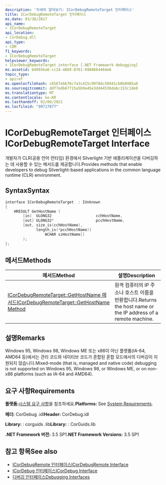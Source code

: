 ```yaml
---
description: '자세히 알아보기: ICorDebugRemoteTarget 인터페이스'
title: ICorDebugRemoteTarget 인터페이스
ms.date: 03/30/2017
api_name:
- ICorDebugRemoteTarget
api_location:
- CorDebug.dll
api_type:
- COM
f1_keywords:
- ICorDebugRemoteTarget
helpviewer_keywords:
- ICorDebugRemoteTarget interface [.NET Framework debugging]
ms.assetid: bd9936a6-cc24-4869-8761-0988664464e6
topic_type:
- apiref
ms.openlocfilehash: c6567ebb76c7a3c415c9978dc50941cb0b8985a0
ms.sourcegitcommit: ddf7edb67715a5b9a45e3dd44536dabc153c1de0
ms.translationtype: MT
ms.contentlocale: ko-KR
ms.lasthandoff: 02/06/2021
ms.locfileid: "99717877"
---
```

# <a name="icordebugremotetarget-interface"></a><span data-ttu-id="7623e-103">ICorDebugRemoteTarget 인터페이스</span><span class="sxs-lookup"><span data-stu-id="7623e-103">ICorDebugRemoteTarget Interface</span></span>

<span data-ttu-id="7623e-104">개발자가 CLR(공용 언어 런타임) 환경에서 Silverlight 기반 애플리케이션을 디버깅하는 데 사용할 수 있는 메서드를 제공합니다.</span><span class="sxs-lookup"><span data-stu-id="7623e-104">Provides methods that enable developers to debug Silverlight-based applications in the common language runtime (CLR) environment.</span></span>  
  
## <a name="syntax"></a><span data-ttu-id="7623e-105">Syntax</span><span class="sxs-lookup"><span data-stu-id="7623e-105">Syntax</span></span>  
  
```cpp  
interface ICorDebugRemoteTarget  : IUnknown  
{  
    HRESULT GetHostName (  
        [in]  ULONG32                    cchHostName,  
        [out] ULONG32*                   pcchHostName,  
        [out, size_is(cchHostName),  
              length_is(*pcchHostName)]  
                  WCHAR szHostName[]  
        );  
};  
```  
  
## <a name="methods"></a><span data-ttu-id="7623e-106">메서드</span><span class="sxs-lookup"><span data-stu-id="7623e-106">Methods</span></span>  
  
|<span data-ttu-id="7623e-107">메서드</span><span class="sxs-lookup"><span data-stu-id="7623e-107">Method</span></span>|<span data-ttu-id="7623e-108">설명</span><span class="sxs-lookup"><span data-stu-id="7623e-108">Description</span></span>|  
|------------|-----------------|  
|[<span data-ttu-id="7623e-109">ICorDebugRemoteTarget::GetHostName 메서드</span><span class="sxs-lookup"><span data-stu-id="7623e-109">ICorDebugRemoteTarget::GetHostName Method</span></span>](icordebugremotetarget-gethostname-method.md)|<span data-ttu-id="7623e-110">원격 컴퓨터의 IP 주소나 호스트 이름을 반환합니다.</span><span class="sxs-lookup"><span data-stu-id="7623e-110">Returns the host name or the IP address of a remote machine.</span></span>|  
  
## <a name="remarks"></a><span data-ttu-id="7623e-111">설명</span><span class="sxs-lookup"><span data-stu-id="7623e-111">Remarks</span></span>  

 <span data-ttu-id="7623e-112">Windows 95, Windows 98, Windows ME 또는 x86이 아닌 플랫폼(IA-64, AMD64 등)에서는 관리 코드와 네이티브 코드가 혼합된 혼합 모드에서의 디버깅이 지원되지 않습니다.</span><span class="sxs-lookup"><span data-stu-id="7623e-112">Mixed-mode (that is, managed and native code) debugging is not supported on Windows 95, Windows 98, or Windows ME, or on non-x86 platforms (such as IA-64 and AMD64).</span></span>  
  
## <a name="requirements"></a><span data-ttu-id="7623e-113">요구 사항</span><span class="sxs-lookup"><span data-stu-id="7623e-113">Requirements</span></span>  

 <span data-ttu-id="7623e-114">**플랫폼:**[시스템 요구 사항](../../get-started/system-requirements.md)을 참조하세요.</span><span class="sxs-lookup"><span data-stu-id="7623e-114">**Platforms:** See [System Requirements](../../get-started/system-requirements.md).</span></span>  
  
 <span data-ttu-id="7623e-115">**헤더:** CorDebug .idl</span><span class="sxs-lookup"><span data-stu-id="7623e-115">**Header:** CorDebug.idl</span></span>  
  
 <span data-ttu-id="7623e-116">**Library:** : corguids .lib</span><span class="sxs-lookup"><span data-stu-id="7623e-116">**Library:** : CorGuids.lib</span></span>  
  
 <span data-ttu-id="7623e-117">**.NET Framework 버전:** 3.5 SP1</span><span class="sxs-lookup"><span data-stu-id="7623e-117">**.NET Framework Versions:** 3.5 SP1</span></span>  
  
## <a name="see-also"></a><span data-ttu-id="7623e-118">참고 항목</span><span class="sxs-lookup"><span data-stu-id="7623e-118">See also</span></span>

- [<span data-ttu-id="7623e-119">ICorDebugRemote 인터페이스</span><span class="sxs-lookup"><span data-stu-id="7623e-119">ICorDebugRemote Interface</span></span>](icordebugremote-interface.md)
- [<span data-ttu-id="7623e-120">ICorDebug 인터페이스</span><span class="sxs-lookup"><span data-stu-id="7623e-120">ICorDebug Interface</span></span>](icordebug-interface.md)
- [<span data-ttu-id="7623e-121">디버깅 인터페이스</span><span class="sxs-lookup"><span data-stu-id="7623e-121">Debugging Interfaces</span></span>](debugging-interfaces.md)
